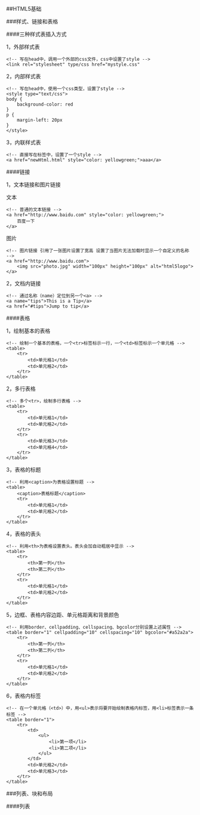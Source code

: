 ##HTML5基础

###样式、链接和表格

####三种样式表插入方式

1，外部样式表
	
	<!-- 写在head中，调用一个外部的css文件，css中设置了style -->
	<link rel="stylesheet" type/css href="mystyle.css"

2，内部样式表
	
	<!-- 写在head中，使用一个css类型，设置了style -->
	<style type="text/css">
	body {
		background-color: red
	}
	p {
		margin-left: 20px
	}
	</style>

3，内联样式表

	<!-- 直接写在标签中，设置了一个style -->
	<a href="newHtml.html" style="color: yellowgreen;">aaa</a>
	
	
####链接

1，文本链接和图片链接

文本

	<!-- 普通的文本链接 -->
	<a href="http://www.baidu.com" style="color: yellowgreen;">
		百度一下
	</a>
	
图片

	<!-- 图片链接 引用了一张图片设置了宽高 设置了当图片无法加载时显示一个自定义的名称 -->
	<a href="http://www.baidu.com">
        <img src="photo.jpg" width="100px" height="100px" alt="html5logo">
    </a>

2，文档内链接
	
	<!-- 通过名称（name）定位到另一个<a> -->
	<a name="tips">This is a Tip</a>
    <a href="#tips">Jump to tip</a>
    

####表格

1，绘制基本的表格

	<!-- 绘制一个基本的表格，一个<tr>标签标示一行，一个<td>标签标示一个单元格 -->
	<table>
        <tr>
            <td>单元格1</td>
            <td>单元格2</td>
        </tr>
    </table>
    
2，多行表格

	<!-- 多个<tr>，绘制多行表格 -->
	<table>
        <tr>
            <td>单元格1</td>
            <td>单元格2</td>
        </tr>
        <tr>
            <td>单元格3</td>
            <td>单元格4</td>
        </tr>
    </table>
    
3，表格的标题

	<!-- 利用<caption>为表格设置标题 -->
	<table>
        <caption>表格标题</caption>
        <tr>
            <td>单元格1</td>
            <td>单元格2</td>
        </tr>
    </table>
    
4，表格的表头

	<!-- 利用<th>为表格设置表头。表头会加自动粗居中显示 -->
	<table>
        <tr>
            <th>第一列</th>
            <th>第二列</th>
        </tr>
        <tr>
            <td>单元格1</td>
            <td>单元格2</td>
        </tr>
    </table>
    
5，边框、表格内容边距、单元格距离和背景颜色

	<!-- 利用border、cellpadding、cellspacing、bgcolor分别设置上述属性 -->
	<table border="1" cellpadding="10" cellspacing="10" bgcolor="#a52a2a">
        <tr>
            <th>第一列</th>
            <th>第二列</th>
        </tr>
        <tr>
            <td>单元格1</td>
            <td>单元格2</td>
        </tr>
    </table>
    
6，表格内标签

	<!-- 在一个单元格（<td>）中，用<ul>表示将要开始绘制表格内标签，用<li>标签表示一条标签 -->
	<table border="1">
        <tr>
            <td>
                <ul>
                    <li>第一项</li>
                    <li>第二项</li>
                </ul>
            </td>
            <td>单元格2</td>
            <td>单元格3</td>
        </tr>
    </table>


###列表、块和布局

####列表

